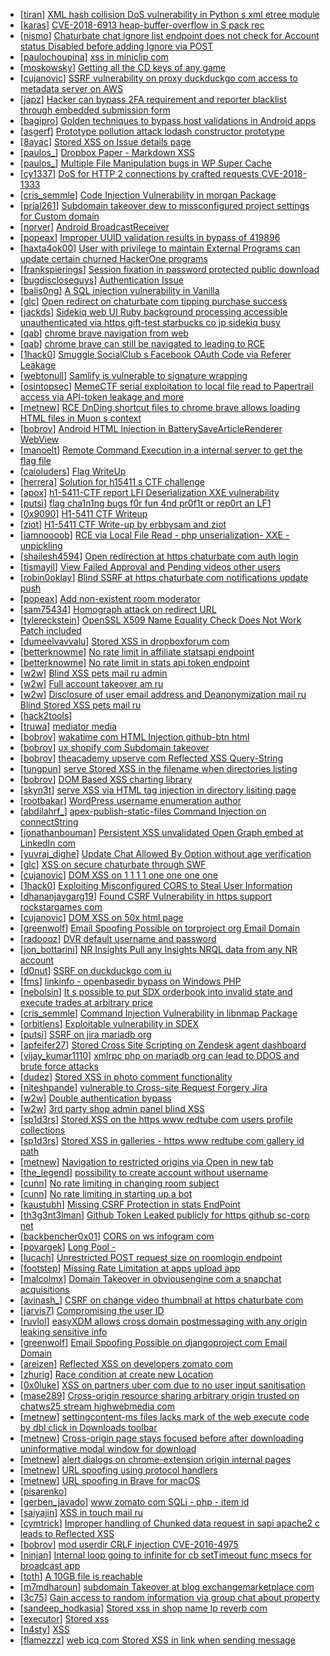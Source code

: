 * [[tiran](https://hackerone.com/tiran)] [XML hash collision DoS vulnerability in Python s xml etree module](https://hackerone.com/reports/412673)
* [[karas](https://hackerone.com/karas)] [ CVE-2018-6913 heap-buffer-overflow in S pack rec](https://hackerone.com/reports/354650)
* [[nismo](https://hackerone.com/nismo)] [Chaturbate  chat ignore list  endpoint does not check for Account status Disabled before adding Ignore via POST](https://hackerone.com/reports/415398)
* [[paulochoupina](https://hackerone.com/paulochoupina)] [xss in miniclip com](https://hackerone.com/reports/415357)
* [[moskowsky](https://hackerone.com/moskowsky)] [Getting all the CD keys of any game](https://hackerone.com/reports/391217)
* [[cujanovic](https://hackerone.com/cujanovic)] [SSRF vulnerability on proxy duckduckgo com access to metadata server on AWS ](https://hackerone.com/reports/395521)
* [[japz](https://hackerone.com/japz)] [Hacker can bypass 2FA requirement and reporter blacklist through embedded submission form](https://hackerone.com/reports/418767)
* [[bagipro](https://hackerone.com/bagipro)] [Golden techniques to bypass host validations in Android apps](https://hackerone.com/reports/431002)
* [[asgerf](https://hackerone.com/asgerf)] [Prototype pollution attack lodash  constructor prototype ](https://hackerone.com/reports/380873)
* [[8ayac](https://hackerone.com/8ayac)] [Stored XSS on Issue details page](https://hackerone.com/reports/384255)
* [[paulos_](https://hackerone.com/paulos_)] [Dropbox Paper - Markdown XSS](https://hackerone.com/reports/223906)
* [[paulos_](https://hackerone.com/paulos_)] [Multiple File Manipulation bugs in WP Super Cache ](https://hackerone.com/reports/240886)
* [[cy1337](https://hackerone.com/cy1337)] [DoS for HTTP 2 connections by crafted requests CVE-2018-1333 ](https://hackerone.com/reports/384839)
* [[cris_semmle](https://hackerone.com/cris_semmle)] [Code Injection Vulnerability in morgan Package](https://hackerone.com/reports/390881)
* [[prial261](https://hackerone.com/prial261)] [Subdomain takeover dew to missconfigured project settings for Custom domain  ](https://hackerone.com/reports/428651)
* [[norver](https://hackerone.com/norver)] [       Android              BroadcastReceiver                                                                                          ](https://hackerone.com/reports/394332)
* [[popeax](https://hackerone.com/popeax)] [Improper UUID validation results in bypass of 419896](https://hackerone.com/reports/423073)
* [[haxta4ok00](https://hackerone.com/haxta4ok00)] [User with privilege to maintain External Programs can update certain churned HackerOne programs](https://hackerone.com/reports/411930)
* [[frankspierings](https://hackerone.com/frankspierings)] [Session fixation in password protected public download ](https://hackerone.com/reports/237184)
* [[bugdiscloseguys](https://hackerone.com/bugdiscloseguys)] [Authentication Issue](https://hackerone.com/reports/146133)
* [[balis0ng](https://hackerone.com/balis0ng)] [A SQL injection vulnerability in Vanilla](https://hackerone.com/reports/358570)
* [[glc](https://hackerone.com/glc)] [Open redirect on chaturbate com tipping purchase success ](https://hackerone.com/reports/413426)
* [[jackds](https://hackerone.com/jackds)] [Sidekiq web UI Ruby background processing accessible unauthenticated via https  gift-test starbucks co jp sidekiq busy](https://hackerone.com/reports/423286)
* [[qab](https://hackerone.com/qab)] [chrome  brave navigation from web](https://hackerone.com/reports/415967)
* [[qab](https://hackerone.com/qab)] [chrome  brave can still be navigated to leading to RCE](https://hackerone.com/reports/415178)
* [[1hack0](https://hackerone.com/1hack0)] [Smuggle SocialClub s Facebook OAuth Code via Referer Leakage](https://hackerone.com/reports/342709)
* [[webtonull](https://hackerone.com/webtonull)] [Samlify is vulnerable to signature wrapping](https://hackerone.com/reports/356284)
* [[osintopsec](https://hackerone.com/osintopsec)] [MemeCTF serial exploitation to local file read to Papertrail access via API-token leakage and more](https://hackerone.com/reports/416123)
* [[metnew](https://hackerone.com/metnew)] [RCE DnDing shortcut files to chrome  brave allows loading HTML files in Muon s context](https://hackerone.com/reports/415258)
* [[bobrov](https://hackerone.com/bobrov)] [ Android HTML Injection in BatterySaveArticleRenderer WebView](https://hackerone.com/reports/176065)
* [[manoelt](https://hackerone.com/manoelt)] [Remote Command Execution in a internal server to get the flag file](https://hackerone.com/reports/415682)
* [[caioluders](https://hackerone.com/caioluders)] [Flag WriteUp](https://hackerone.com/reports/415202)
* [[herrera](https://hackerone.com/herrera)] [Solution for h15411 s CTF challenge](https://hackerone.com/reports/415222)
* [[apox](https://hackerone.com/apox)] [h1-5411-CTF report LFI  Deserialization  XXE vulnerability ](https://hackerone.com/reports/415233)
* [[putsi](https://hackerone.com/putsi)] [flag cha1n1ng bugs f0r fun 4nd pr0f1t or rep0rt an LF1 ](https://hackerone.com/reports/415092)
* [[0x9090](https://hackerone.com/0x9090)] [H1-5411 CTF Writeup](https://hackerone.com/reports/416004)
* [[ziot](https://hackerone.com/ziot)] [H1-5411 CTF Write-up by erbbysam and ziot](https://hackerone.com/reports/415137)
* [[iamnoooob](https://hackerone.com/iamnoooob)] [RCE via Local File Read - php unserialization- XXE - unpickling](https://hackerone.com/reports/415501)
* [[shailesh4594](https://hackerone.com/shailesh4594)] [Open redirection at https  chaturbate com auth login ](https://hackerone.com/reports/411723)
* [[tismayil](https://hackerone.com/tismayil)] [View Failed Approval and Pending videos other users](https://hackerone.com/reports/411679)
* [[robin0oklay](https://hackerone.com/robin0oklay)] [Blind SSRF at https  chaturbate com notifications update push ](https://hackerone.com/reports/411865)
* [[popeax](https://hackerone.com/popeax)] [Add non-existent room moderator](https://hackerone.com/reports/385239)
* [[sam75434](https://hackerone.com/sam75434)] [Homograph attack on redirect URL ](https://hackerone.com/reports/385372)
* [[tylereckstein](https://hackerone.com/tylereckstein)] [OpenSSL X509 Name Equality Check Does Not Work Patch included](https://hackerone.com/reports/387250)
* [[dumeelvavvalu](https://hackerone.com/dumeelvavvalu)] [Stored XSS in dropboxforum com](https://hackerone.com/reports/413124)
* [[betterknowme](https://hackerone.com/betterknowme)] [No rate limit in affiliate statsapi endpoint](https://hackerone.com/reports/413505)
* [[betterknowme](https://hackerone.com/betterknowme)] [No rate limit in stats api token endpoint](https://hackerone.com/reports/412526)
* [[w2w](https://hackerone.com/w2w)] [Blind XSS pets mail ru admin ](https://hackerone.com/reports/334229)
* [[w2w](https://hackerone.com/w2w)] [Full account takeover am ru](https://hackerone.com/reports/329263)
* [[w2w](https://hackerone.com/w2w)] [Disclosure of user email address and Deanonymization mail ru  Blind  Stored XSS pets mail ru](https://hackerone.com/reports/334230)
* [[hack2tools](https://hackerone.com/hack2tools)] [                         ](https://hackerone.com/reports/413303)
* [[truwa](https://hackerone.com/truwa)] [                                             mediator media](https://hackerone.com/reports/411466)
* [[bobrov](https://hackerone.com/bobrov)] [ wakatime com HTML Injection github-btn html](https://hackerone.com/reports/248588)
* [[bobrov](https://hackerone.com/bobrov)] [ ux shopify com Subdomain takeover](https://hackerone.com/reports/221631)
* [[bobrov](https://hackerone.com/bobrov)] [ theacademy upserve com Reflected XSS Query-String](https://hackerone.com/reports/389592)
* [[tungpun](https://hackerone.com/tungpun)] [ serve Stored XSS in the filename when directories listing](https://hackerone.com/reports/358641)
* [[bobrov](https://hackerone.com/bobrov)] [DOM Based XSS charting library](https://hackerone.com/reports/351275)
* [[skyn3t](https://hackerone.com/skyn3t)] [ serve XSS via HTML tag injection in directory lisiting page](https://hackerone.com/reports/398285)
* [[rootbakar](https://hackerone.com/rootbakar)] [WordPress username enumeration  author ](https://hackerone.com/reports/414427)
* [[abdilahrf_](https://hackerone.com/abdilahrf_)] [ apex-publish-static-files Command Injection on connectString](https://hackerone.com/reports/405694)
* [[jonathanbouman](https://hackerone.com/jonathanbouman)] [Persistent XSS unvalidated Open Graph embed at LinkedIn com](https://hackerone.com/reports/425007)
* [[yuvraj_dighe](https://hackerone.com/yuvraj_dighe)] [Update Chat Allowed By Option  without age verification ](https://hackerone.com/reports/422698)
* [[glc](https://hackerone.com/glc)] [XSS on secure chaturbate through SWF](https://hackerone.com/reports/413412)
* [[cujanovic](https://hackerone.com/cujanovic)] [DOM XSS on 1 1 1 1 one one one one ](https://hackerone.com/reports/418078)
* [[1hack0](https://hackerone.com/1hack0)] [Exploiting Misconfigured CORS to Steal User Information](https://hackerone.com/reports/317391)
* [[dhananjaygarg19](https://hackerone.com/dhananjaygarg19)] [Found CSRF Vulnerability in https  support rockstargames com ](https://hackerone.com/reports/423602)
* [[cujanovic](https://hackerone.com/cujanovic)] [DOM XSS on 50x html page](https://hackerone.com/reports/405191)
* [[greenwolf](https://hackerone.com/greenwolf)] [Email Spoofing Possible on torproject org Email Domain](https://hackerone.com/reports/423336)
* [[radoooz](https://hackerone.com/radoooz)] [DVR default username and password](https://hackerone.com/reports/398797)
* [[jon_bottarini](https://hackerone.com/jon_bottarini)] [ NR Insights Pull any Insights NRQL data from any NR account](https://hackerone.com/reports/397137)
* [[d0nut](https://hackerone.com/d0nut)] [SSRF on duckduckgo com iu ](https://hackerone.com/reports/398641)
* [[fms](https://hackerone.com/fms)] [linkinfo - openbasedir bypass on Windows PHP](https://hackerone.com/reports/384719)
* [[nebolsin](https://hackerone.com/nebolsin)] [It s possible to put SDX orderbook into invalid state and execute trades at arbitrary price](https://hackerone.com/reports/321511)
* [[cris_semmle](https://hackerone.com/cris_semmle)] [Command Injection Vulnerability in libnmap Package](https://hackerone.com/reports/390865)
* [[orbitlens](https://hackerone.com/orbitlens)] [Exploitable vulnerability in SDEX](https://hackerone.com/reports/330105)
* [[putsi](https://hackerone.com/putsi)] [SSRF on jira mariadb org](https://hackerone.com/reports/397402)
* [[apfeifer27](https://hackerone.com/apfeifer27)] [Stored Cross Site Scripting on Zendesk agent dashboard](https://hackerone.com/reports/394346)
* [[vijay_kumar1110](https://hackerone.com/vijay_kumar1110)] [xmlrpc php on mariadb org can lead to DDOS and brute force attacks](https://hackerone.com/reports/386160)
* [[dudez](https://hackerone.com/dudez)] [Stored XSS in photo comment functionality](https://hackerone.com/reports/172227)
* [[niteshpande](https://hackerone.com/niteshpande)] [vulnerable to Cross-site Request Forgery  Jira](https://hackerone.com/reports/392761)
* [[w2w](https://hackerone.com/w2w)] [Double authentication bypass](https://hackerone.com/reports/323906)
* [[w2w](https://hackerone.com/w2w)] [3rd party shop admin panel blind XSS](https://hackerone.com/reports/336145)
* [[sp1d3rs](https://hackerone.com/sp1d3rs)] [Stored XSS on the https  www redtube com users profile collections](https://hackerone.com/reports/380204)
* [[sp1d3rs](https://hackerone.com/sp1d3rs)] [Stored XSS in galleries - https  www redtube com gallery id path](https://hackerone.com/reports/380207)
* [[metnew](https://hackerone.com/metnew)] [Navigation to restricted origins via Open in new tab ](https://hackerone.com/reports/369218)
* [[the_legend](https://hackerone.com/the_legend)] [possibility to create account without username](https://hackerone.com/reports/420583)
* [[cunn](https://hackerone.com/cunn)] [No rate limiting in changing room subject ](https://hackerone.com/reports/418145)
* [[cunn](https://hackerone.com/cunn)] [No rate limiting in starting up a bot ](https://hackerone.com/reports/418151)
* [[kaustubh](https://hackerone.com/kaustubh)] [Missing CSRF Protection in  stats EndPoint ](https://hackerone.com/reports/415350)
* [[th3g3nt3lman](https://hackerone.com/th3g3nt3lman)] [Github Token Leaked publicly for https  github sc-corp net](https://hackerone.com/reports/396467)
* [[backbencher0x01](https://hackerone.com/backbencher0x01)] [CORS on ws infogram com ](https://hackerone.com/reports/372452)
* [[povargek](https://hackerone.com/povargek)] [                          Long Pool                                          -                          ](https://hackerone.com/reports/337734)
* [[lucach](https://hackerone.com/lucach)] [Unrestricted POST request size on roomlogin endpoint](https://hackerone.com/reports/418254)
* [[footstep](https://hackerone.com/footstep)] [Missing Rate Limitation at apps upload app ](https://hackerone.com/reports/416906)
* [[malcolmx](https://hackerone.com/malcolmx)] [Domain Takeover in obviousengine com a snapchat acquisitions](https://hackerone.com/reports/392785)
* [[avinash_](https://hackerone.com/avinash_)] [CSRF on change video thumbnail at https  chaturbate com](https://hackerone.com/reports/416682)
* [[jarvis7](https://hackerone.com/jarvis7)] [Compromising the user ID](https://hackerone.com/reports/358007)
* [[ruvlol](https://hackerone.com/ruvlol)] [easyXDM allows cross domain postmessaging with any origin leaking sensitive info](https://hackerone.com/reports/344557)
* [[greenwolf](https://hackerone.com/greenwolf)] [Email Spoofing Possible on djangoproject com Email Domain](https://hackerone.com/reports/418743)
* [[areizen](https://hackerone.com/areizen)] [Reflected XSS on developers zomato com](https://hackerone.com/reports/418823)
* [[zhurig](https://hackerone.com/zhurig)] [Race condition at create new Location](https://hackerone.com/reports/413759)
* [[0x0luke](https://hackerone.com/0x0luke)] [XSS on partners uber com due to no user input sanitisation ](https://hackerone.com/reports/281283)
* [[mase289](https://hackerone.com/mase289)] [Cross-origin resource sharing arbitrary origin trusted on chatws25 stream highwebmedia com](https://hackerone.com/reports/417453)
* [[metnew](https://hackerone.com/metnew)] [ settingcontent-ms files lacks mark of the web   execute code by dbl click in Downloads toolbar](https://hackerone.com/reports/377206)
* [[metnew](https://hackerone.com/metnew)] [Cross-origin page stays focused before after downloading  uninformative modal window for download](https://hackerone.com/reports/375259)
* [[metnew](https://hackerone.com/metnew)] [ alert  dialogs on chrome-extension   origin internal pages ](https://hackerone.com/reports/378809)
* [[metnew](https://hackerone.com/metnew)] [URL spoofing using protocol handlers](https://hackerone.com/reports/373721)
* [[metnew](https://hackerone.com/metnew)] [URL spoofing in Brave for macOS](https://hackerone.com/reports/369086)
* [[pisarenko](https://hackerone.com/pisarenko)] [                                            ](https://hackerone.com/reports/408289)
* [[gerben_javado](https://hackerone.com/gerben_javado)] [ www zomato com SQLi - php                - item id](https://hackerone.com/reports/403616)
* [[saiyajin](https://hackerone.com/saiyajin)] [XSS in touch mail ru ](https://hackerone.com/reports/409440)
* [[cymtrick](https://hackerone.com/cymtrick)] [Improper handling of Chunked data request in sapi apache2 c leads to Reflected XSS](https://hackerone.com/reports/409986)
* [[bobrov](https://hackerone.com/bobrov)] [mod userdir CRLF injection CVE-2016-4975 ](https://hackerone.com/reports/409512)
* [[ninjan](https://hackerone.com/ninjan)] [Internal loop going to infinite for cb setTimeout func msecs for broadcast app ](https://hackerone.com/reports/388215)
* [[toth](https://hackerone.com/toth)] [A 10GB file is reachable](https://hackerone.com/reports/416516)
* [[m7mdharoun](https://hackerone.com/m7mdharoun)] [subdomain Takeover at blog exchangemarketplace com ](https://hackerone.com/reports/416474)
* [[3c75](https://hackerone.com/3c75)] [Gain access to random information via group chat about property](https://hackerone.com/reports/254285)
* [[sandeep_hodkasia](https://hackerone.com/sandeep_hodkasia)] [Stored xss in shop name  lp reverb com](https://hackerone.com/reports/329862)
* [[executor](https://hackerone.com/executor)] [Stored xss                       ](https://hackerone.com/reports/344228)
* [[n4sty](https://hackerone.com/n4sty)] [XSS                                ](https://hackerone.com/reports/339137)
* [[flamezzz](https://hackerone.com/flamezzz)] [ web icq com Stored XSS in link when sending message](https://hackerone.com/reports/339237)
